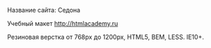 Название сайта: Седона

Учебный макет http://htmlacademy.ru

Резиновая верстка от 768px до 1200px, HTML5, BEM, LESS. IE10+.
